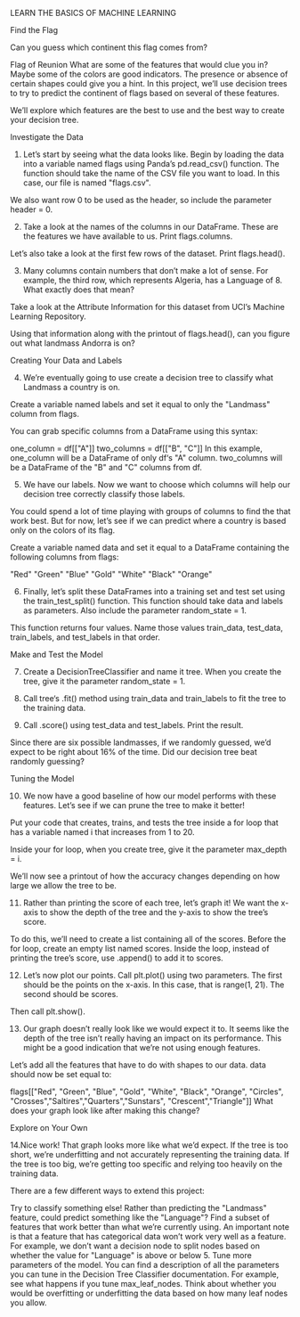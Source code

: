 LEARN THE BASICS OF MACHINE LEARNING

Find the Flag

Can you guess which continent this flag comes from?

Flag of Reunion
What are some of the features that would clue you in? Maybe some of the colors are good indicators. The presence or absence of certain shapes could give you a hint. In this project, we’ll use decision trees to try to predict the continent of flags based on several of these features.

We’ll explore which features are the best to use and the best way to create your decision tree.

Investigate the Data

1. Let’s start by seeing what the data looks like. Begin by loading the data into a variable named flags using Panda’s pd.read_csv() function. The function should take the name of the CSV file you want to load. In this case, our file is named "flags.csv".

We also want row 0 to be used as the header, so include the parameter header = 0.

2. Take a look at the names of the columns in our DataFrame. These are the features we have available to us. Print flags.columns.

Let’s also take a look at the first few rows of the dataset. Print flags.head().

3. Many columns contain numbers that don’t make a lot of sense. For example, the third row, which represents Algeria, has a Language of 8. What exactly does that mean?

Take a look at the Attribute Information for this dataset from UCI’s Machine Learning Repository.

Using that information along with the printout of flags.head(), can you figure out what landmass Andorra is on?

Creating Your Data and Labels

4. We’re eventually going to use create a decision tree to classify what Landmass a country is on.

Create a variable named labels and set it equal to only the "Landmass" column from flags.

You can grab specific columns from a DataFrame using this syntax:

one_column = df[["A"]]
two_columns = df[["B", "C"]]
In this example, one_column will be a DataFrame of only df‘s "A" column. two_columns will be a DataFrame of the "B" and "C" columns from df.

5. We have our labels. Now we want to choose which columns will help our decision tree correctly classify those labels.

You could spend a lot of time playing with groups of columns to find the that work best. But for now, let’s see if we can predict where a country is based only on the colors of its flag.

Create a variable named data and set it equal to a DataFrame containing the following columns from flags:

"Red"
"Green"
"Blue"
"Gold"
"White"
"Black"
"Orange"

6. Finally, let’s split these DataFrames into a training set and test set using the train_test_split() function. This function should take data and labels as parameters. Also include the parameter random_state = 1.

This function returns four values. Name those values train_data, test_data, train_labels, and test_labels in that order.

Make and Test the Model

7. Create a DecisionTreeClassifier and name it tree. When you create the tree, give it the parameter random_state = 1.

8. Call tree‘s .fit() method using train_data and train_labels to fit the tree to the training data.

9. Call .score() using test_data and test_labels. Print the result.

Since there are six possible landmasses, if we randomly guessed, we’d expect to be right about 16% of the time. Did our decision tree beat randomly guessing?

Tuning the Model

10. We now have a good baseline of how our model performs with these features. Let’s see if we can prune the tree to make it better!

Put your code that creates, trains, and tests the tree inside a for loop that has a variable named i that increases from 1 to 20.

Inside your for loop, when you create tree, give it the parameter max_depth = i.

We’ll now see a printout of how the accuracy changes depending on how large we allow the tree to be.

11. Rather than printing the score of each tree, let’s graph it! We want the x-axis to show the depth of the tree and the y-axis to show the tree’s score.

To do this, we’ll need to create a list containing all of the scores. Before the for loop, create an empty list named scores. Inside the loop, instead of printing the tree’s score, use .append() to add it to scores.

12. Let’s now plot our points. Call plt.plot() using two parameters. The first should be the points on the x-axis. In this case, that is range(1, 21). The second should be scores.

Then call plt.show().

13. Our graph doesn’t really look like we would expect it to. It seems like the depth of the tree isn’t really having an impact on its performance. This might be a good indication that we’re not using enough features.

Let’s add all the features that have to do with shapes to our data. data should now be set equal to:

flags[["Red", "Green", "Blue", "Gold",
 "White", "Black", "Orange",
 "Circles",
"Crosses","Saltires","Quarters","Sunstars",
"Crescent","Triangle"]]
What does your graph look like after making this change?

Explore on Your Own

14.Nice work! That graph looks more like what we’d expect. If the tree is too short, we’re underfitting and not accurately representing the training data. If the tree is too big, we’re getting too specific and relying too heavily on the training data.

There are a few different ways to extend this project:

Try to classify something else! Rather than predicting the "Landmass" feature, could predict something like the "Language"?
Find a subset of features that work better than what we’re currently using. An important note is that a feature that has categorical data won’t work very well as a feature. For example, we don’t want a decision node to split nodes based on whether the value for "Language" is above or below 5.
Tune more parameters of the model. You can find a description of all the parameters you can tune in the Decision Tree Classifier documentation. For example, see what happens if you tune max_leaf_nodes. Think about whether you would be overfitting or underfitting the data based on how many leaf nodes you allow.